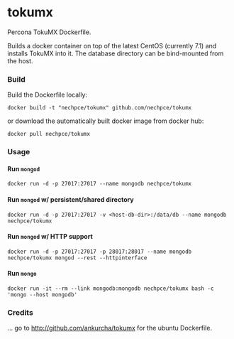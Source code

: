 # tokumx
Percona TokuMX Dockerfile.

Builds a docker container on top of the latest CentOS (currently 7.1)
and installs TokuMX into it. The database directory can be bind-mounted
from the host.


### Build

Build the Dockerfile locally:

    docker build -t "nechpce/tokumx" github.com/nechpce/tokumx

or download the automatically built docker image from docker hub:

    docker pull nechpce/tokumx


### Usage

#### Run `mongod`

    docker run -d -p 27017:27017 --name mongodb nechpce/tokumx

#### Run `mongod` w/ persistent/shared directory

    docker run -d -p 27017:27017 -v <host-db-dir>:/data/db --name mongodb nechpce/tokumx

#### Run `mongod` w/ HTTP support

    docker run -d -p 27017:27017 -p 28017:28017 --name mongodb nechpce/tokumx mongod --rest --httpinterface

#### Run `mongo`

    docker run -it --rm --link mongodb:mongodb nechpce/tokumx bash -c 'mongo --host mongodb'



### Credits

... go to http://github.com/ankurcha/tokumx for the ubuntu Dockerfile.

